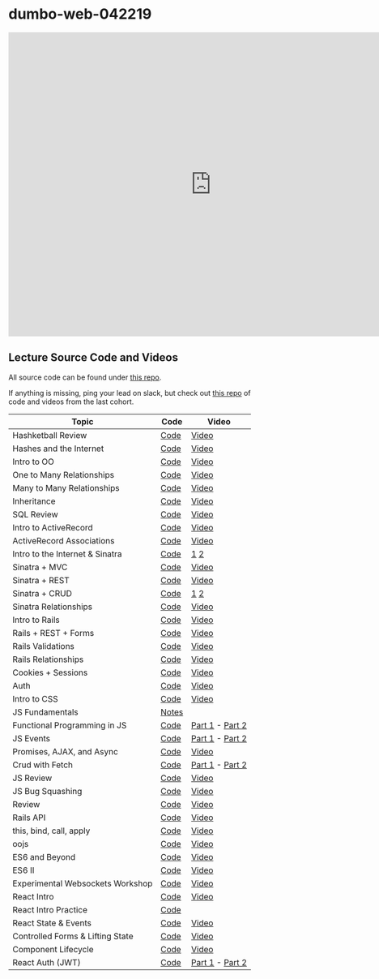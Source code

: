 # dumbo-web-042219
<iframe src="https://calendar.google.com/calendar/embed?src=flatironschool.com_8ih4tr73u41emo8udggc3l57ks%40group.calendar.google.com&ctz=America%2FNew_York" style="border: 0" width="800" height="600" frameborder="0" scrolling="no"></iframe>

## Lecture Source Code and Videos

All source code can be found under [this repo](https://github.com/learn-co-students/dumbo-web-042219/).

If anything is missing, ping your lead on slack, but check out [this repo](https://github.com/learn-co-curriculum/dumbo-web-040119/) of code and videos from the last cohort.

| **Topic**                       | **Code**                          | **Video**                                        |
| ------------------------------- | --------------------------------  | ------------------------------------------------ |
| Hashketball Review              | [Code][hashketball-code]          | [Video][hashketball-vid]                         |
| Hashes and the Internet         | [Code][hashes-internet-code]      | [Video][hashes-internet-video]                   |
| Intro to OO                     | [Code][intro-oo-code]             | [Video][intro-oo-video]                          |
| One to Many Relationships       | [Code][one-many-code]             | [Video][one-many-video]                          |
| Many to Many Relationships      | [Code][many-many-code]            | [Video][many-many-video]                         |
| Inheritance                     | [Code][inheritance-code]          | [Video][inheritance-video]                       |
| SQL Review                      | [Code][sql-review-code]           | [Video][sql-review-video]                        |
| Intro to ActiveRecord           | [Code][intro-ar-code]             | [Video][intro-ar-video]                          |
| ActiveRecord Associations       | [Code][ar-associations-code]      | [Video][ar-associations-video]                   |
| Intro to the Internet & Sinatra | [Code][in-sin-code]               | [1][in-sin-video1] [2][in-sin-video2]            |
| Sinatra + MVC                   | [Code][sinatra-mvc-code]          | [Video][sinatra-mvc-video]                       |
| Sinatra + REST                  | [Code][sinatra-rest-code]         | [Video][sinatra-rest-video]                      |
| Sinatra + CRUD                  | [Code][sin-crud-code]             | [1][sin-crud-video1] [2][sin-crud-video2]        |
| Sinatra Relationships           | [Code][sinatra-rel-code]          | [Video][sinatra-rel-video]                       |
| Intro to Rails                  | [Code][intro-rails-code]          | [Video][intro-rails-video]                       |
| Rails + REST + Forms            | [Code][rails-rest-forms-code]     | [Video][rails-rest-forms-video]                  |
| Rails Validations               | [Code][rails-validations-code]    | [Video][rails-validations-video]                 |
| Rails Relationships             | [Code][rails-rel-code]            | [Video][rails-rel-video]                         |
| Cookies + Sessions              | [Code][rails-validations-code]    | [Video][rails-validations-video]                 |
| Auth                            | [Code][authenticaion-code]        | [Video][authenticaion-video]                     |
| Intro to CSS                    | [Code][css-code]                  | [Video][css-video]                               |
| JS Fundamentals                 | [Notes][js-notes]                 |                                                  |
| Functional Programming in JS    | [Code][fp-code]                   | [Part 1][fp-video-1] - [Part 2][fp-video-2]      |
| JS Events                       | [Code][events-code]               | [Part 1][events-video-1] - [Part 2][events-video-2] |
| Promises, AJAX, and Async       | [Code][promise-code]              | [Video][promise-video]                           |
| Crud with Fetch                 | [Code][fetch-code]                | [Part 1][fetch-video-1] - [Part 2][fetch-video-2]|
| JS Review                       | [Code][js-review-code]            | [Video][js-review-code]                          |
| JS Bug Squashing | [Code][js-bug-squashing-code] | [Video][js-bug-squashing-video] |
| Review | [Code][review-code] | [Video][review-video] |
| Rails API | [Code][rails-api-code] | [Video][rails-api-video] |
| this, bind, call, apply | [Code][this-bind-call-apply-code] | [Video][this-bind-call-apply-video] |
| oojs | [Code][oojs-code] | [Video][oojs-video] |
| ES6 and Beyond | [Code][es6-beyond-code] | [Video][es6-beyond-video] |
| ES6 II | [Code][es6-ii-code] | [Video][es6-ii-video] |
| Experimental Websockets Workshop | [Code][experimental-websockets-workshop-code] | [Video][experimental-websockets-workshop-video] |
| React Intro | [Code][react-intro-code] | [Video][react-intro-video] |
| React Intro Practice | [Code][react-intro-practice-code] | |
| React State & Events | [Code][react-state-events-code] | [Video][react-state-events-video] |
| Controlled Forms & Lifting State | [Code][react-forms-code] | [Video][react-forms-video] |
| Component Lifecycle | [Code][react-lifecycle-code] | [Video][react-lifecycle-video] |
| React Auth (JWT) | [Code][react-auth-cod] | [Part 1][react-auth-vid] - [Part 2][react-auth-vid2] |

[hashketball-vid]: http://youtu.be/z1QM8u5SdDw
[hashketball-code]: https://github.com/learn-co-students/dumbo-web-042219/tree/master/01-hashketball-review

[hashes-internet-code]: https://github.com/learn-co-students/dumbo-web-042219/tree/master/02-hashes-internet
[hashes-internet-video]: https://youtu.be/ivpBQkmqQ7w

[intro-oo-code]: https://github.com/learn-co-students/dumbo-web-042219/tree/master/03-OO
[intro-oo-video]: http://youtu.be/1DM49yz9uIw

[one-many-code]: https://github.com/learn-co-students/dumbo-web-042219/tree/master/04-one-to-many/
[one-many-video]: http://youtu.be/hBFW3VPhsd8

[many-many-code]: https://github.com/learn-co-students/dumbo-web-042219/tree/master/05-many-to-many/
[many-many-video]: http://youtu.be/w6dCFxw2BEk

[inheritance-code]: https://github.com/learn-co-students/dumbo-web-042219/tree/master/06-inheritance/
[inheritance-video]: http://youtu.be/4ub319IsCAQ

[sql-review-code]: https://github.com/learn-co-students/dumbo-web-042219/tree/master/07-sql-review/
[sql-review-video]: http://youtu.be/ekySk63uLHs

[intro-ar-code]: https://github.com/learn-co-students/dumbo-web-042219/tree/master/08-active-record-intro/
[intro-ar-video]: http://youtu.be/So8b6-Zti8A

[ar-associations-code]: https://github.com/learn-co-students/dumbo-web-042219/tree/master/09-ar-associations/
[ar-associations-video]: http://youtu.be/uf2JlDoSJnQ

[in-sin-code]: https://github.com/learn-co-students/dumbo-web-042219/tree/master/09-intro-sinatra-internet
[in-sin-video1]: https://youtu.be/wZ81Iqvs2Yc
[in-sin-video2]: https://youtu.be/OT_bNoWAoQw

[sinatra-mvc-code]: https://github.com/learn-co-students/dumbo-web-042219/tree/master/10-sinatra-mvc
[sinatra-mvc-video]: https://youtu.be/k_fP3hFyWIQ

[sinatra-rest-code]: https://github.com/learn-co-students/dumbo-web-042219/tree/master/11-sinatra-rest/students
[sinatra-rest-video]: https://youtu.be/nP-JFqe8SLg

[sin-crud-code]: https://github.com/learn-co-students/dumbo-web-042219/tree/master/11-sinatra-rest/students
[sin-crud-video1]: https://youtu.be/ZlXd-1by1MA
[sin-crud-video2]: https://youtu.be/wrRP2Pa0lCE

[sinatra-rel-code]: https://github.com/learn-co-students/dumbo-web-042219/tree/master/12-sinatra-relationships/students
[sinatra-rel-video]: https://youtu.be/LdcqIZvGU5Y

[intro-rails-code]: https://github.com/learn-co-students/dumbo-web-042219/tree/master/13-intro-to-rails
[intro-rails-video]:  https://youtu.be/Z16cCZF7pho

[rails-rest-forms-code]: https://github.com/learn-co-students/dumbo-web-042219/tree/master/14-rails-rest-forms
[rails-rest-forms-video]:  https://youtu.be/euNdlTiMiXU

[rails-validations-code]: https://github.com/learn-co-students/dumbo-web-042219/tree/master/15-rails-validations
[rails-validations-video]:  https://youtu.be/5O93vc8QRCc

[rails-rel-code]: https://github.com/learn-co-students/dumbo-web-042219/tree/master/16-rails-associations
[rails-rel-video]:  https://youtu.be/dKSQGCkH3xg

[cookie-session-code]: https://github.com/learn-co-students/dumbo-web-042219/tree/master/17-sessions-cookies
[cookie-session-video]:  https://youtu.be/iVyH6Wbj-o8

[authenticaion-code]: https://github.com/learn-co-students/dumbo-web-042219/tree/master/18-auth
[authenticaion-video]:  https://youtu.be/XkaWfi5JfGk

[css-code]: https://github.com/learn-co-students/dumbo-web-042219/tree/master/19-css-fundamentals
[css-video]: https://youtu.be/jiCGpdYAGrk

[js-notes]: https://github.com/learn-co-students/dumbo-web-042219/tree/master/20-js-fundamentals

[fp-code]: https://github.com/learn-co-students/dumbo-web-042219/tree/master/21-functional-programming
[fp-video-1]: https://youtu.be/B3xmQJ1pRKE
[fp-video-2]: https://youtu.be/31-FVes3jEQ

[events-code]: https://github.com/learn-co-students/dumbo-web-042219/tree/master/22-events
[events-video-1]: https://youtu.be/ZsCFKjs2-FA
[events-video-2]: https://youtu.be/fNLXuoOLj_Q

[promise-code]: https://github.com/learn-co-students/dumbo-web-042219/tree/master/23-ajax-fetch-intro
[promise-video]: https://youtu.be/7XnJUm14g7Y

[fetch-code]: https://github.com/learn-co-students/dumbo-web-042219/tree/master/24-full-crud-ajax
[fetch-video-1]: https://youtu.be/g3-wB_QvRIA
[fetch-video-2]: https://youtu.be/P0FrQWXxZ2g

[js-review-code]: https://github.com/learn-co-students/dumbo-web-042219/tree/master/25-js-review
[js-review-video]: https://youtu.be/do0OMv_fh2w

[js-bug-squashing-code]: https://github.com/learn-co-students/dumbo-web-042219/tree/master/27-debugging-workshop/
[js-bug-squashing-video]: http://youtu.be/LHQyLkPFhcA

[review-code]: https://github.com/learn-co-students/dumbo-web-042219/tree/master/28-quotes-review/
[review-video]: http://youtu.be/M-2FPghlzbU

[rails-api-code]: https://github.com/learn-co-students/dumbo-web-042219/tree/master/29-rails-api/
[rails-api-video]: http://youtu.be/JZdS_lq61dk

[this-bind-call-apply-code]: https://github.com/learn-co-students/dumbo-web-042219/tree/master/30-oojs/
[this-bind-call-apply-video]: http://youtu.be/h5nVMmOFWEc

[oojs-code]: https://github.com/learn-co-students/dumbo-web-042219/tree/master/30-oojs/
[oojs-video]: http://youtu.be/D7NBUw3OvCg

[es6-beyond-code]: https://github.com/learn-co-students/dumbo-web-042219/tree/master/32-es6/
[es6-beyond-video]: http://youtu.be/u9G94zOdug4

[es6-ii-code]: https://github.com/learn-co-students/dumbo-web-042219/tree/master/32-es6/
[es6-ii-video]: http://youtu.be/kBd0WAWvayA

[experimental-websockets-workshop-code]: https://github.com/learn-co-students/dumbo-web-042219/tree/master/33-websockets-intro/
[experimental-websockets-workshop-video]: http://youtu.be/sBjkTk_U89A

[react-intro-code]: https://github.com/learn-co-students/dumbo-web-042219/tree/master/34-react-intro
[react-intro-video]: https://www.youtube.com/watch?v=6wRvqW8XdRM

[react-intro-practice-code]: https://github.com/learn-co-students/dumbo-web-042219/tree/master/35-practice-react-intro

[react-state-events-code]: https://github.com/learn-co-students/dumbo-web-042219/tree/master/36-react-state-events
[react-state-events-video]: https://www.youtube.com/watch?v=MsyRMjDnoRE

[react-forms-code]: https://github.com/learn-co-students/dumbo-web-042219/tree/master/37-react-controlled-forms-lifting-state
[react-forms-video]: https://youtu.be/S7WAmmeQyqo

[react-lifecycle-code]: https://github.com/learn-co-students/dumbo-web-042219/tree/master/38-component-lifecycle
[react-lifecycle-video]: https://youtu.be/LIIfTwG5SwA

[react-auth-cod]: https://github.com/learn-co-students/dumbo-web-042219/tree/master/39-auth
[react-auth-vid]: https://youtu.be/U520FPUZfLM
[react-auth-vid2]: https://youtu.be/LqH7_sx3-sQ
